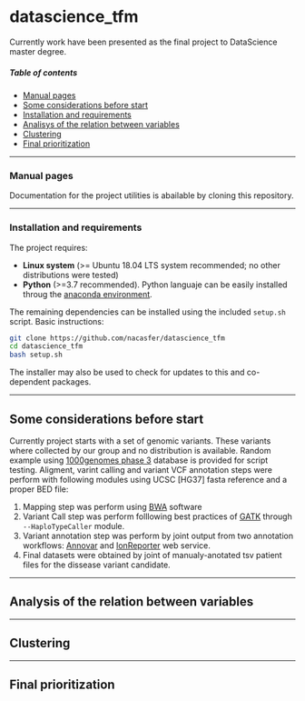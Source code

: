 # datascience_tfm

Currently work have been presented as the final project to DataScience master degree.


##### Table of contents
* [Manual pages](#manual)
* [Some considerations before start](#before)
* [Installation and requirements](#install)
* [Analisys of the relation between variables](#relation)
* [Clustering](#cluster)
* [Final prioritization](#prioritization)

---
<a name="manual"></a>
### Manual pages

Documentation for the project utilities is abailable by cloning this repository.

---
<a name="install"></a>
### Installation and requirements
The project requires:

  * **Linux system** (>= Ubuntu 18.04 LTS system recommended; no other distributions were tested)
  * **Python** (>=3.7 recommended). Python languaje can be easily installed throug the [anaconda environment](https://www.anaconda.com/distribution/).

The remaining dependencies can be installed using the included `setup.sh` script. 
Basic instructions:
```bash
git clone https://github.com/nacasfer/datascience_tfm
cd datascience_tfm
bash setup.sh
```
The installer may also be used to check for updates to this and co-dependent packages.

---
<a name="before"></a>
## Some considerations before start

Currently project starts with a set of genomic variants. These variants where collected by our group and no distribution is available. Random example using [1000genomes phase 3](https://www.internationalgenome.org/category/phase-3/) database is provided for script testing.
Aligment, varint calling and variant VCF annotation steps were perform with following modules using UCSC [HG37] fasta reference and a proper BED file:

  1. Mapping step was perform using [BWA](http://bio-bwa.sourceforge.net/) software
  2. Variant Call step was perform folllowing best practices of [GATK](https://software.broadinstitute.org/gatk/best-practices/) through `--HaploTypeCaller` module.
  3. Variant annotation step was perform by joint output from two annotation workflows: [Annovar](http://annovar.openbioinformatics.org/en/latest/) and [IonReporter](https://ionreporter.thermofisher.com/ir/) web service.
  4. Final datasets were obtained by joint of manualy-anotated tsv patient files for the dissease variant candidate. 


---
<a name="relation"></a>
## Analysis of the relation between variables


---
<a name="clustering"></a>
## Clustering


---

<a name="prioritization"></a>
## Final prioritization

